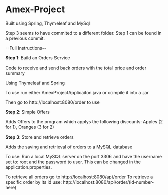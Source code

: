 # Amex-Project

Built using Spring, Thymeleaf and MySql

Step 3 seems to have commited to a different folder. Step 1 can be found in a previous commit.

--Full Instructions--


**Step 1**: Build an Orders Service

Code to receive and send back orders with the total price and order summary

Using Thymeleaf and Spring

To use run either AmexProjectApplicaiton.java or compile it into a .jar

Then go to http://localhost:8080/order to use




**Step 2**: Simple Offers

Adds Offers to the program which applys the following discounts: Apples (2 for 1), Oranges (3 for 2)




**Step 3**: Store and retrieve orders

Adds the saving and retrieval of orders to a MySQL database


To use: Run a local MySQL server on the port 3306 and have the username set to: root  and the password to user.
This can be changed in the application.properties.

To retrieve all orders go to http://localhost:8080/api/order
To retrieve a specific order by its id use: http://localhost:8080/api/order/(id-number-here)
